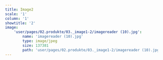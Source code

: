```yaml
---
title: Image2
scale: '1'
column: '1'
showtitle: '2'
image:
    'user/pages/02.produkte/03._image1-2/imagereader (10).jpg':
        name: 'imagereader (10).jpg'
        type: image/jpeg
        size: 137381
        path: 'user/pages/02.produkte/03._image1-2/imagereader (10).jpg'
---
```


